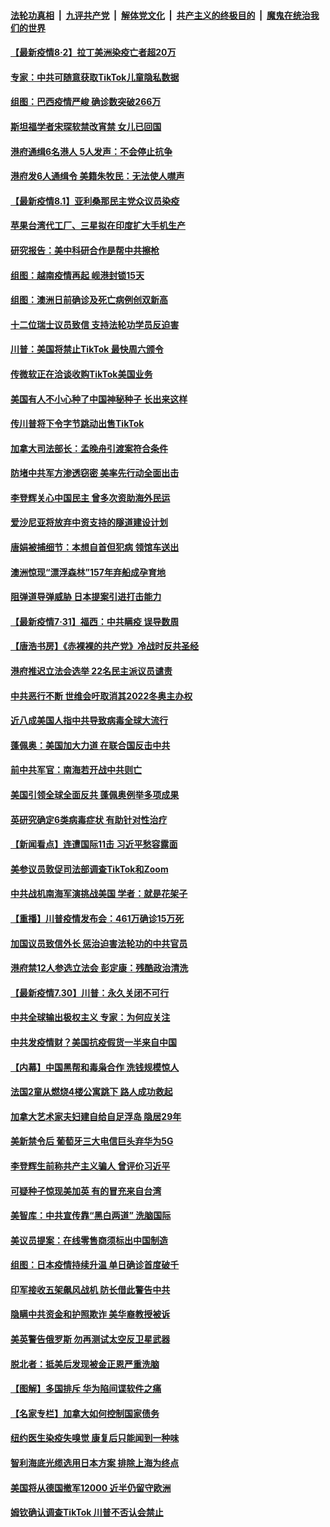 ####  [法轮功真相](../../../../basic/blob/master/README.md?t=08021631) &nbsp;|&nbsp; [九评共产党](../../../../9ping.md/blob/master/README.md?t=08021631) &nbsp;|&nbsp; [解体党文化](../../../../jtdwh.md/blob/master/README.md?t=08021631)  &nbsp;|&nbsp; [共产主义的终极目的](../../../../gczydzjmd.md/blob/master/README.md?t=08021631) &nbsp;|&nbsp; [魔鬼在统治我们的世界](../../../../mgztzwmdsj.md/blob/master/README.md?t=08021631) 

#### [【最新疫情8·2】拉丁美洲染疫亡者超20万](../pages/nsc418/n12296613.md?t=08021631) 

#### [专家：中共可随意获取TikTok儿童隐私数据](../pages/nsc418/n12300312.md?t=08021631) 

#### [组图：巴西疫情严峻 确诊数突破266万](../pages/nsc418/n12294493.md?t=08021631) 

#### [斯坦福学者宋琛软禁改宵禁 女儿已回国](../pages/nsc418/n12300211.md?t=08021631) 

#### [港府通缉6名港人 5人发声：不会停止抗争](../pages/nsc418/n12299965.md?t=08021631) 

#### [港府发6人通缉令 美籍朱牧民：无法使人噤声](../pages/nsc418/n12300056.md?t=08021631) 

#### [【最新疫情8.1】亚利桑那民主党众议员染疫](../pages/nsc418/n12298836.md?t=08021631) 

#### [苹果台湾代工厂、三星拟在印度扩大手机生产](../pages/nsc418/n12299816.md?t=08021631) 

#### [研究报告：美中科研合作是帮中共擦枪](../pages/nsc418/n12299620.md?t=08021631) 

#### [组图：越南疫情再起 岘港封锁15天](../pages/nsc418/n12294987.md?t=08021631) 

#### [组图：澳洲日前确诊及死亡病例创双新高](../pages/nsc418/n12297121.md?t=08021631) 

#### [十二位瑞士议员致信 支持法轮功学员反迫害](../pages/nsc418/n12298020.md?t=08021631) 

#### [川普：美国将禁止TikTok 最快周六颁令](../pages/nsc418/n12299222.md?t=08021631) 

#### [传微软正在洽谈收购TikTok美国业务](../pages/nsc418/n12298607.md?t=08021631) 

#### [美国有人不小心种了中国神秘种子 长出来这样](../pages/nsc418/n12298489.md?t=08021631) 

#### [传川普将下令字节跳动出售TikTok](../pages/nsc418/n12298429.md?t=08021631) 

#### [加拿大司法部长：孟晚舟引渡案符合条件](../pages/nsc418/n12298347.md?t=08021631) 

#### [防堵中共军方渗透窃密 美率先行动全面出击](../pages/nsc418/n12298182.md?t=08021631) 

#### [李登辉关心中国民主 曾多次资助海外民运](../pages/nsc418/n12298143.md?t=08021631) 

#### [爱沙尼亚将放弃中资支持的隧道建设计划](../pages/nsc418/n12298046.md?t=08021631) 

#### [唐娟被捕细节：本想自首但犯病 领馆车送出](../pages/nsc418/n12297892.md?t=08021631) 

#### [澳洲惊现“漂浮森林”157年弃船成孕育地](../pages/nsc418/n12296343.md?t=08021631) 

#### [阻弹道导弹威胁 日本提案引进打击能力](../pages/nsc418/n12297531.md?t=08021631) 

#### [【最新疫情7·31】福西：中共瞒疫 误导数周](../pages/nsc418/n12296464.md?t=08021631) 

#### [【唐浩书房】《赤裸裸的共产党》冷战时反共圣经](../pages/nsc418/n12296279.md?t=08021631) 

#### [港府推迟立法会选举 22名民主派议员谴责](../pages/nsc418/n12297536.md?t=08021631) 

#### [中共恶行不断 世维会吁取消其2022冬奥主办权](../pages/nsc418/n12297259.md?t=08021631) 

#### [近八成美国人指中共导致病毒全球大流行](../pages/nsc418/n12297120.md?t=08021631) 

#### [蓬佩奥：美国加大力道 在联合国反击中共](../pages/nsc418/n12296834.md?t=08021631) 

#### [前中共军官：南海若开战中共则亡](../pages/nsc418/n12290905.md?t=08021631) 

#### [美国引领全球全面反共 蓬佩奥例举多项成果](../pages/nsc418/n12296358.md?t=08021631) 

#### [英研究确定6类病毒症状 有助针对性治疗](../pages/nsc418/n12296254.md?t=08021631) 

#### [【新闻看点】连遭国际11击 习近平愁容露面](../pages/nsc418/n12295855.md?t=08021631) 

#### [美参议员敦促司法部调查TikTok和Zoom](../pages/nsc418/n12296179.md?t=08021631) 

#### [中共战机南海军演挑战美国 学者：就是花架子](../pages/nsc418/n12295497.md?t=08021631) 

#### [【重播】川普疫情发布会：461万确诊15万死](../pages/nsc418/n12294946.md?t=08021631) 

#### [加国议员致信外长 惩治迫害法轮功的中共官员](../pages/nsc418/n12295877.md?t=08021631) 

#### [港府禁12人参选立法会 彭定康：残酷政治清洗](../pages/nsc418/n12295653.md?t=08021631) 

#### [【最新疫情7.30】川普：永久关闭不可行](../pages/nsc418/n12293630.md?t=08021631) 

#### [中共全球输出极权主义  专家：为何应关注](../pages/nsc418/n12295633.md?t=08021631) 

#### [中共发疫情财？美国抗疫假货一半来自中国](../pages/nsc418/n12295073.md?t=08021631) 

#### [【内幕】中国黑帮和毒枭合作 洗钱规模惊人](../pages/nsc418/n12295210.md?t=08021631) 

#### [法国2童从燃烧4楼公寓跳下 路人成功救起](../pages/nsc418/n12293787.md?t=08021631) 

#### [加拿大艺术家夫妇建自给自足浮岛 隐居29年](../pages/nsc418/n12293855.md?t=08021631) 

#### [美新禁令后 葡萄牙三大电信巨头弃华为5G](../pages/nsc418/n12295203.md?t=08021631) 

#### [李登辉生前称共产主义骗人 曾评价习近平](../pages/nsc418/n12295214.md?t=08021631) 

#### [可疑种子惊现美加英 有的冒充来自台湾](../pages/nsc418/n12294532.md?t=08021631) 

#### [美智库：中共宣传靠“黑白两道” 洗脑国际](../pages/nsc418/n12294382.md?t=08021631) 

#### [美议员提案：在线零售商须标出中国制造](../pages/nsc418/n12294420.md?t=08021631) 

#### [组图：日本疫情持续升温 单日确诊首度破千](../pages/nsc418/n12291534.md?t=08021631) 

#### [印军接收五架飙风战机 防长借此警告中共](../pages/nsc418/n12293758.md?t=08021631) 

#### [隐瞒中共资金和护照欺诈 美华裔教授被诉](../pages/nsc418/n12293408.md?t=08021631) 

#### [美英警告俄罗斯 勿再测试太空反卫星武器](../pages/nsc418/n12293155.md?t=08021631) 

#### [脱北者：抵美后发现被金正恩严重洗脑](../pages/nsc418/n12293104.md?t=08021631) 

#### [【图解】多国排斥 华为陷间谍软件之痛](../pages/nsc418/n12290949.md?t=08021631) 

#### [【名家专栏】加拿大如何控制国家债务](../pages/nsc418/n12292606.md?t=08021631) 

#### [纽约医生染疫失嗅觉 康复后只能闻到一种味](../pages/nsc418/n12292943.md?t=08021631) 

#### [智利海底光缆选用日本方案 排除上海为终点](../pages/nsc418/n12292886.md?t=08021631) 

#### [美国将从德国撤军12000 近半仍留守欧洲](../pages/nsc418/n12292592.md?t=08021631) 

#### [姆钦确认调查TikTok 川普不否认会禁止](../pages/nsc418/n12292827.md?t=08021631) 

